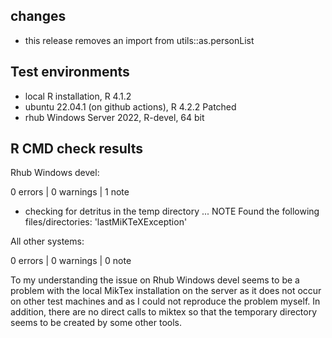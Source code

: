 ## changes

* this release removes an import from utils::as.personList

## Test environments
* local R installation, R 4.1.2
* ubuntu 22.04.1 (on github actions), R 4.2.2 Patched
* rhub Windows Server 2022, R-devel, 64 bit

## R CMD check results

Rhub Windows devel: 

0 errors | 0 warnings | 1 note

* checking for detritus in the temp directory ... NOTE
Found the following files/directories:
  'lastMiKTeXException'
  
All other systems:

0 errors | 0 warnings | 0 note

To my understanding the issue on Rhub Windows devel seems to be a problem with the local MikTex installation on the server as it does not occur on other test machines and as I could not reproduce the problem myself. In addition, there are no direct calls to miktex so that the temporary directory seems to be created by some other tools.
